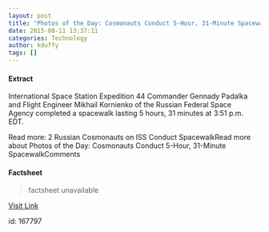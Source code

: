 ```yaml
---
layout: post
title: "Photos of the Day: Cosmonauts Conduct 5-Hour, 31-Minute Spacewalk"
date: 2015-08-11 13:37:11
categories: Technology
author: kduffy
tags: []
---
```



#### Extract
>

International Space Station Expedition 44 Commander Gennady Padalka and Flight Engineer Mikhail Kornienko of the Russian Federal Space Agency completed a spacewalk lasting 5 hours, 31 minutes at 3:51 p.m. EDT. 

Read more: 2 Russian Cosmonauts on ISS Conduct SpacewalkRead more about Photos of the Day: Cosmonauts Conduct 5-Hour, 31-Minute SpacewalkComments

#### Factsheet
>factsheet unavailable

[Visit Link](http://www.pddnet.com/news/2015/08/photos-day-cosmonauts-conduct-5-hour-31-minute-spacewalk)

id:  167797

